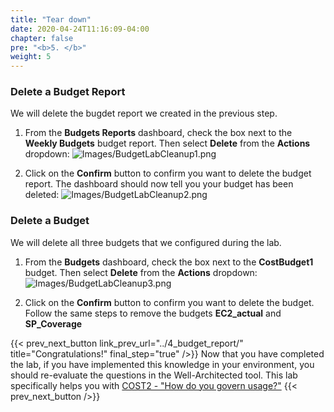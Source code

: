 ```yaml
---
title: "Tear down"
date: 2020-04-24T11:16:09-04:00
chapter: false
pre: "<b>5. </b>"
weight: 5
---
```


### Delete a Budget Report
We will delete the bugdet report we created in the previous step.

1. From the **Budgets Reports** dashboard, check the box next to the **Weekly Budgets** budget report. Then select **Delete** from the **Actions** dropdown:
![Images/BudgetLabCleanup1.png](/Cost/100_2_Cost_and_Usage_Governance/Images/BudgetLabCleanup1.png?classes=lab_picture_small)

2. Click on the **Confirm** button to confirm you want to delete the budget report. The dashboard should now tell you your budget has been deleted:
![Images/BudgetLabCleanup2.png](/Cost/100_2_Cost_and_Usage_Governance/Images/BudgetLabCleanup2.png?classes=lab_picture_small)

### Delete a Budget
We will delete all three budgets that we configured during the lab.

1. From the **Budgets** dashboard, check the box next to the **CostBudget1** budget. Then select **Delete** from the **Actions** dropdown: 
![Images/BudgetLabCleanup3.png](/Cost/100_2_Cost_and_Usage_Governance/Images/BudgetLabCleanup3.png?classes=lab_picture_small)

2. Click on the **Confirm** button to confirm you want to delete the budget. Follow the same steps to remove the budgets **EC2_actual** and **SP_Coverage**

{{< prev_next_button link_prev_url="../4_budget_report/"  title="Congratulations!" final_step="true"  />}}
Now that you have completed the lab, if you have implemented this knowledge in your environment,
you should re-evaluate the questions in the Well-Architected tool. This lab specifically helps you with
[COST2 - "How do you govern usage?"](https://docs.aws.amazon.com/wellarchitected/latest/framework/a-expenditure-and-usage-awareness.html)
{{< prev_next_button />}}
